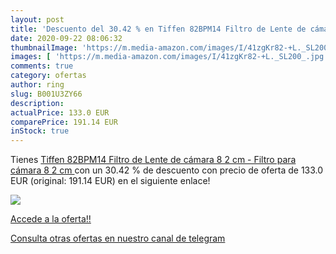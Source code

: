 ```yaml
---
layout: post
title: 'Descuento del 30.42 % en Tiffen 82BPM14 Filtro de Lente de cámara'
date: 2020-09-22 08:06:32
thumbnailImage: 'https://m.media-amazon.com/images/I/41zgKr82-+L._SL200_.jpg'
images: [ 'https://m.media-amazon.com/images/I/41zgKr82-+L._SL200_.jpg' ]
comments: true
category: ofertas
author: ring
slug: B001U3ZY66
description:
actualPrice: 133.0 EUR
comparePrice: 191.14 EUR
inStock: true
---
```


Tienes [Tiffen 82BPM14 Filtro de Lente de cámara 8 2 cm - Filtro para cámara  8 2 cm ](https://www.amazon.com/dp/B001U3ZY66/?tag=redken08-20) con un 30.42 % de descuento con precio de oferta de 133.0 EUR (original: 191.14 EUR) en el siguiente enlace!

[![](https://m.media-amazon.com/images/I/41zgKr82-+L._SL200_.jpg)](https://www.amazon.com/dp/B001U3ZY66/?tag=redken08-20)

[Accede a la oferta!!](https://www.amazon.com/dp/B001U3ZY66/?tag=redken08-20)

[Consulta otras ofertas en nuestro canal de telegram](https://t.me/s/ofertas25)
